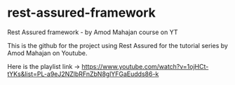# rest-assured-framework
Rest Assured framework - by Amod Mahajan course on YT

This is the github for the project using Rest Assured for the tutorial series by Amod Mahajan on Youtube.

Here is the playlist link -> https://www.youtube.com/watch?v=1ojHCt-tYKs&list=PL-a9eJ2NZlbRFnZbN8glYFGaEudds86-k